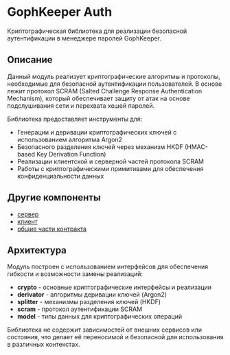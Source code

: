 # GophKeeper Auth

Криптографическая библиотека для реализации безопасной аутентификации в менеджере паролей GophKeeper.

## Описание

Данный модуль реализует криптографические алгоритмы и протоколы, необходимые для безопасной аутентификации пользователей. В основе лежит протокол SCRAM (Salted Challenge Response Authentication Mechanism), который обеспечивает защиту от атак на основе подслушивания сети и перехвата хешей паролей.

Библиотека предоставляет инструменты для:
- Генерации и деривации криптографических ключей с использованием алгоритма Argon2
- Безопасного разделения ключей через механизм HKDF (HMAC-based Key Derivation Function)
- Реализации клиентской и серверной частей протокола SCRAM
- Работы с криптографическими примитивами для обеспечения конфиденциальности данных

## Другие компоненты
- [сервер](https://github.com/dtroode/gophkeeper-server/pull/1)
- [клиент](https://github.com/dtroode/gophkeeper-client/pull/1)
- [общие части контракта](https://github.com/dtroode/gophkeeper-api)

## Архитектура

Модуль построен с использованием интерфейсов для обеспечения гибкости и возможности замены реализаций:

- **crypto** - основные криптографические интерфейсы и реализации
- **derivator** - алгоритмы деривации ключей (Argon2)
- **splitter** - механизмы разделения ключей (HKDF)
- **scram** - протокол аутентификации SCRAM
- **model** - типы данных для криптографических операций

Библиотека не содержит зависимостей от внешних сервисов или состояния, что делает её переносимой и безопасной для использования в различных контекстах.
